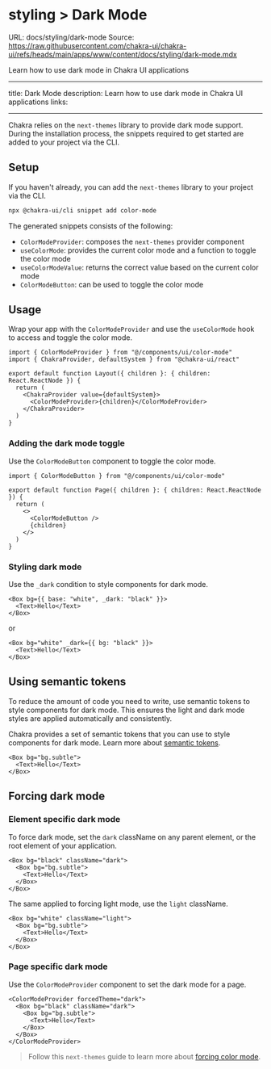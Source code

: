 # styling > Dark Mode
  
  URL: docs/styling/dark-mode
  Source: https://raw.githubusercontent.com/chakra-ui/chakra-ui/refs/heads/main/apps/www/content/docs/styling/dark-mode.mdx
  
  Learn how to use dark mode in Chakra UI applications
          
  ***
  
  title: Dark Mode
  description: Learn how to use dark mode in Chakra UI applications
  links: 

  ------------------------------------------------------------------------------------------------
  
  Chakra relies on the `next-themes` library to provide dark mode support. During
the installation process, the snippets required to get started are added to your
project via the CLI.

## Setup

If you haven't already, you can add the `next-themes` library to your project
via the CLI.

```bash
npx @chakra-ui/cli snippet add color-mode
```

The generated snippets consists of the following:

- `ColorModeProvider`: composes the `next-themes` provider component
- `useColorMode`: provides the current color mode and a function to toggle the
  color mode
- `useColorModeValue`: returns the correct value based on the current color mode
- `ColorModeButton`: can be used to toggle the color mode

## Usage

Wrap your app with the `ColorModeProvider` and use the `useColorMode` hook to
access and toggle the color mode.

```tsx
import { ColorModeProvider } from "@/components/ui/color-mode"
import { ChakraProvider, defaultSystem } from "@chakra-ui/react"

export default function Layout({ children }: { children: React.ReactNode }) {
  return (
    <ChakraProvider value={defaultSystem}>
      <ColorModeProvider>{children}</ColorModeProvider>
    </ChakraProvider>
  )
}
```

### Adding the dark mode toggle

Use the `ColorModeButton` component to toggle the color mode.

```tsx
import { ColorModeButton } from "@/components/ui/color-mode"

export default function Page({ children }: { children: React.ReactNode }) {
  return (
    <>
      <ColorModeButton />
      {children}
    </>
  )
}
```

### Styling dark mode

Use the `_dark` condition to style components for dark mode.

```tsx
<Box bg={{ base: "white", _dark: "black" }}>
  <Text>Hello</Text>
</Box>
```

or

```tsx
<Box bg="white" _dark={{ bg: "black" }}>
  <Text>Hello</Text>
</Box>
```

## Using semantic tokens

To reduce the amount of code you need to write, use semantic tokens to style
components for dark mode. This ensures the light and dark mode styles are
applied automatically and consistently.

Chakra provides a set of semantic tokens that you can use to style components
for dark mode. Learn more about
[semantic tokens](/docs/theming/semantic-tokens).

```tsx
<Box bg="bg.subtle">
  <Text>Hello</Text>
</Box>
```

## Forcing dark mode

### Element specific dark mode

To force dark mode, set the `dark` className on any parent element, or the root
element of your application.

```tsx /className="dark"/
<Box bg="black" className="dark">
  <Box bg="bg.subtle">
    <Text>Hello</Text>
  </Box>
</Box>
```

The same applied to forcing light mode, use the `light` className.

```tsx /className="light"/
<Box bg="white" className="light">
  <Box bg="bg.subtle">
    <Text>Hello</Text>
  </Box>
</Box>
```

### Page specific dark mode

Use the `ColorModeProvider` component to set the dark mode for a page.

```tsx
<ColorModeProvider forcedTheme="dark">
  <Box bg="black" className="dark">
    <Box bg="bg.subtle">
      <Text>Hello</Text>
    </Box>
  </Box>
</ColorModeProvider>
```

> Follow this `next-themes` guide to learn more about
> [forcing color mode](https://github.com/pacocoursey/next-themes#force-page-to-a-theme).